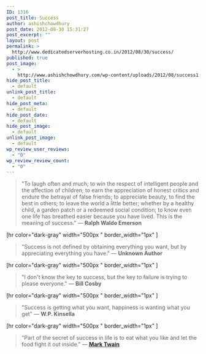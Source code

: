 ```yaml
---
ID: 1316
post_title: Success
author: ashishchowdhury
post_date: 2012-08-30 15:31:27
post_excerpt: ""
layout: post
permalink: >
  http://www.dedicatedserverhosting.co.in/2012/08/30/success/
published: true
post_image:
  - >
    http://www.ashishchowdhury.com/wp-content/uploads/2012/08/success1.png
hide_post_title:
  - default
unlink_post_title:
  - default
hide_post_meta:
  - default
hide_post_date:
  - default
hide_post_image:
  - default
unlink_post_image:
  - default
wp_review_user_reviews:
  - "0"
wp_review_review_count:
  - "0"
---
```

<blockquote>"To laugh often and much; to win the respect of intelligent people and the affection of children; to earn the appreciation of honest critics and endure the betrayal of false friends; to appreciate beauty, to find the best in others; to leave the world a little better; whether by a healthy child, a garden patch or a redeemed social condition; to know even one life has breathed easier because you have lived. This is the meaning of success."
— <strong>Ralph Waldo Emerson</strong></blockquote>
[hr color="dark-gray" width="500px " border_width="1px" ]
<blockquote>"Success is not defined by obtaining everything you want, but by appreciating everything you have."
— <strong>Unknown Author</strong></blockquote>
[hr color="dark-gray" width="500px " border_width="1px" ]
<blockquote>"I don't know the key to success, but the key to failure is trying to please everyone."
— <strong>Bill Cosby</strong></blockquote>
[hr color="dark-gray" width="500px " border_width="1px" ]
<blockquote>"Success is getting what you want, happiness is wanting what you get"
— <strong>W.P. Kinsella</strong></blockquote>
[hr color="dark-gray" width="500px " border_width="1px" ]
<blockquote>"Part of the secret of success in life is to eat what you like and let the food fight it out inside."
— <a title="Mark Twain" href="http://www.ashishchowdhury.com/mark-twain/"><strong>Mark Twain</strong></a></blockquote>